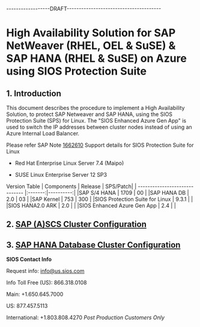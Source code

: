 \------------------DRAFT---------------------------------------

# High Availability Solution for SAP NetWeaver (RHEL, OEL & SuSE) & SAP HANA (RHEL & SuSE) on Azure using SIOS Protection Suite

## 1. Introduction

This document describes the procedure to implement a High Availability Solution, to protect SAP Netweaver and SAP HANA, using the SIOS Protection Suite (SPS) for Linux. The "SIOS Enhanced Azure Gen App" is used to switch the IP addresses between cluster nodes instead of using an Azure Internal Load Balancer.

Please refer SAP Note [1662610](https://launchpad.support.sap.com/#/notes/1662610) Support details for SIOS Protection Suite for Linux

- Red Hat Enterprise Linux Server 7.4 (Maipo)

- SUSE Linux Enterprise Server 12 SP3

Version Table
  | Components                     | Release |  SPS/Patch|
  | ------------------------------ |:-------:|----------:|
  |SAP S/4 HANA                    | 1709    | 00        |
  |SAP HANA DB                     |  2.0    | 03        |
  |SAP Kernel                      |  753    | 300       |
  |SIOS Protection Suite for Linux |  9.3.1  |           |
  |SIOS HANA2.0 ARK                |  2.0    |           |
  |SIOS Enhanced Azure Gen App     |  2.4    |           |

## 2. [SAP (A)SCS Cluster Configuration](/SAP-ASCS/HA-for-SAP-(A)SCS.md)

## 3. [SAP HANA Database Cluster Configuration](/SAP-HANA/HA-for-SAP-HANA-DB.md)

**SIOS Contact Info**

Request info: info@us.sios.com

Info Toll Free (US): 866.318.0108

Main: +1.650.645.7000

US: 877.457.5113

International: +1.803.808.4270 *Post Production Customers Only*
